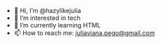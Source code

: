- 👋 Hi, I’m @hazylikejulia
- 👀 I’m interested in tech
- 🌱 I’m currently learning HTML
- 📫 How to reach me: juliaviana.pego@gmail.com

<!---
hazylikejulia/hazylikejulia is a ✨ special ✨ repository because its `README.md` (this file) appears on your GitHub profile.
You can click the Preview link to take a look at your changes.
--->
